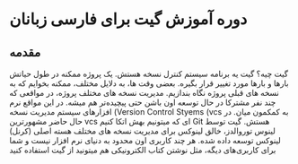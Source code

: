 # دوره آموزش گیت برای فارسی زبانان

## مقدمه

گیت چیه؟ گیت  یه برنامه سیستم کنترل نسخه هستش. 
یک پروژه ممکنه در طول حیاتش بارها و بارها مورد تغییر قرار بگیره. بعضی وقت ها، به دلایل مختلف، ممکنه بخوایم که به نسخه های قبلی پروژه نگاه بندازیم. مدیریت نسخه های مختلف پروژه، در مواقعی که چند نفر مشترکا در حال توسعه اون باشن حتی پیچیده‌تر هم میشه. در این مواقع نرم افزارهای سیستم مدیریت نسخه (Version Control Styems (vcs به کمکمون میان. در حال حاضر مشهورترین vcs ای که میتونیم بهش اتکا کنیم Git هستش.
گیت توسط لینوس توروالدز، خالق لینوکس برای مدیریت نسخه های مختلف هسته اصلی (کرنل) لینوکس توسعه داده شده. هر چند کاربری اون محدود به دنیای نرم افزار نیست و شما برای کاربری‌های دیگه، مثل نوشتن کتاب الکترونیکی هم میتونید از گیت استفاده کنید